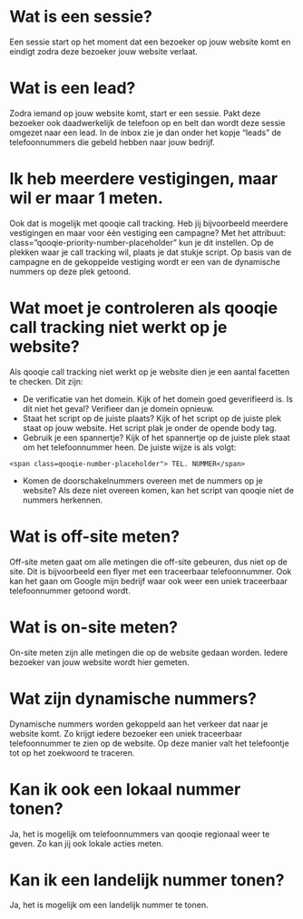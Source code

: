 <!-- TITLE: Veelgestelde Vragen -->
<!-- SUBTITLE:Veelgestelde vragen door onze klanten -->

# Wat is een sessie?
Een sessie start op het moment dat een bezoeker op jouw website komt en eindigt zodra deze bezoeker jouw website verlaat. 
# Wat is een lead?
Zodra iemand op jouw website komt, start er een sessie. Pakt deze bezoeker ook daadwerkelijk de telefoon op en belt dan wordt deze sessie omgezet naar een lead. In de inbox zie je dan onder het kopje “leads” de telefoonnummers die gebeld hebben naar jouw bedrijf.
# Ik heb meerdere vestigingen, maar wil er maar 1 meten.
Ook dat is mogelijk met qooqie call tracking. Heb jij bijvoorbeeld meerdere vestigingen en maar voor één  vestiging een campagne? Met het attribuut: class=”qooqie-priority-number-placeholder” kun je dit instellen. Op de plekken waar je call tracking wil, plaats je dat stukje script. Op basis van de campagne en de gekoppelde vestiging wordt er een van de dynamische nummers op deze plek getoond.
# Wat moet je controleren als qooqie call tracking niet werkt op je website?
Als qooqie call tracking niet werkt op je website dien je een aantal facetten te checken. Dit zijn:

- De verificatie van het domein. Kijk of het domein goed geverifieerd is. Is dit niet het geval? Verifieer dan je domein opnieuw.
- Staat het script op de juiste plaats? Kijk of het script op de juiste plek staat op jouw website. Het script plak je onder de opende body tag.
- Gebruik je een spannertje? Kijk of het spannertje op de juiste plek staat om het telefoonnummer heen. De juiste wijze is als volgt:
``` 
<span class=qooqie-number-placeholder"> TEL. NUMMER</span> 
```
- Komen de doorschakelnummers overeen met de nummers op je website? Als deze niet overeen komen, kan het script van qooqie niet de nummers herkennen. 
# Wat is off-site meten?
Off-site meten gaat om alle metingen die off-site gebeuren, dus niet op de site. Dit is bijvoorbeeld een flyer met een traceerbaar telefoonnummer. Ook kan het gaan om Google mijn bedrijf waar ook weer een uniek traceerbaar telefoonnummer getoond wordt. 
# Wat is on-site meten?
On-site meten zijn alle metingen die op de website gedaan worden. Iedere bezoeker van jouw website wordt hier gemeten.
# Wat zijn dynamische nummers?
Dynamische nummers worden gekoppeld aan het verkeer dat naar je website komt. Zo krijgt iedere bezoeker een uniek traceerbaar telefoonnummer te zien op de website. Op deze manier valt het telefoontje tot op het zoekwoord te traceren.
# Kan ik ook een lokaal nummer tonen?
Ja, het is mogelijk om telefoonnummers van qooqie regionaal weer te geven. Zo kan jij ook lokale acties meten. 
# Kan ik een landelijk nummer tonen?
Ja, het is mogelijk om een landelijk nummer te tonen. 
